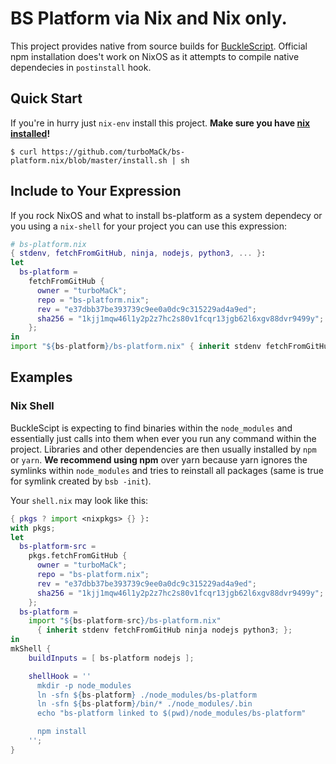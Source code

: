# BS Platform via Nix and Nix only.

This project provides native from source builds for [BuckleScript](https://github.com/bucklescript/bucklescript).
Official npm installation does't work on NixOS as it attempts to compile native dependecies in `postinstall` hook.

## Quick Start

If you're in hurry just `nix-env` install this project.
**Make sure you have [nix installed](https://nixos.org/nix/)!**

```
$ curl https://github.com/turboMaCk/bs-platform.nix/blob/master/install.sh | sh
```

## Include to Your Expression

If you rock NixOS and what to install bs-platform as a system dependecy
or you using a `nix-shell` for your project you can use this expression:

```nix
# bs-platform.nix
{ stdenv, fetchFromGitHub, ninja, nodejs, python3, ... }:
let
  bs-platform =
    fetchFromGitHub {
      owner = "turboMaCk";
      repo = "bs-platform.nix";
      rev = "e37dbb37be393739c9ee0a0dc9c315229ad4a9ed";
      sha256 = "1kjj1mqw46l1y2p2z7hc2s80v1fcqr13jgb62l6xgv88dvr9499y";
    };
in
import "${bs-platform}/bs-platform.nix" { inherit stdenv fetchFromGitHub ninja nodejs python3; }
```

## Examples

### Nix Shell

BuckleScipt is expecting to find binaries within the `node_modules` and essentially just calls into
them when ever you run any command within the project.
Libraries and other dependencies are then usually installed by `npm` or `yarn`.
**We recommend using npm** over yarn because yarn ignores the symlinks within `node_modules` and
tries to reinstall all packages (same is true for symlink created by `bsb -init`).

Your `shell.nix` may look like this:

```nix
{ pkgs ? import <nixpkgs> {} }:
with pkgs;
let
  bs-platform-src =
    pkgs.fetchFromGitHub {
      owner = "turboMaCk";
      repo = "bs-platform.nix";
      rev = "e37dbb37be393739c9ee0a0dc9c315229ad4a9ed";
      sha256 = "1kjj1mqw46l1y2p2z7hc2s80v1fcqr13jgb62l6xgv88dvr9499y";
    };
  bs-platform =
    import "${bs-platform-src}/bs-platform.nix"
      { inherit stdenv fetchFromGitHub ninja nodejs python3; };
in
mkShell {
    buildInputs = [ bs-platform nodejs ];

    shellHook = ''
      mkdir -p node_modules
      ln -sfn ${bs-platform} ./node_modules/bs-platform
      ln -sfn ${bs-platform}/bin/* ./node_modules/.bin
      echo "bs-platform linked to $(pwd)/node_modules/bs-platform"

      npm install
    '';
}
```
